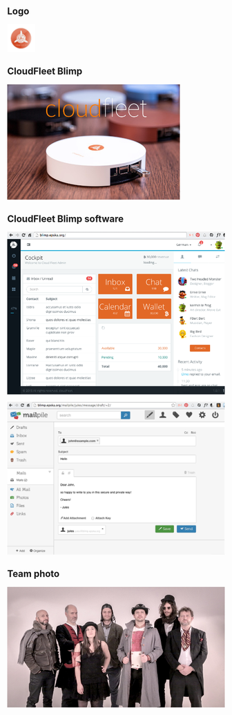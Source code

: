 Logo
----

![CloudFleet logo](images/logo.png)

CloudFleet Blimp
----------------

![CloudFleet Blimp](images/blimp.jpg)

CloudFleet Blimp software
-------------------------

![CloudFleet Blimp cockpit](images/cockpit.png)

![Mailpile](images/mailpile.png)

Team photo
----------

![team](images/team.jpg)
